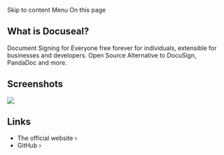 Skip to content
Menu
On this page
## What is Docuseal? ​
Document Signing for Everyone free forever for individuals, extensible for businesses and developers. Open Source Alternative to DocuSign, PandaDoc and more.
## Screenshots ​
![](https://coolify.io/docs/images/services/docuseal.webp)
## Links ​
  * The official website ›
  * GitHub ›


